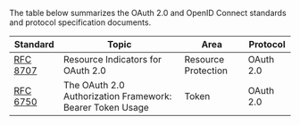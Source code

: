 The table below summarizes the OAuth 2.0 and OpenID Connect standards and protocol specification documents.

| Standard | Topic | Area | Protocol |
|----------|-------|------|----------|
|[RFC 8707](https://www.rfc-editor.org/info/rfc8707) | Resource Indicators for OAuth 2.0 | Resource Protection | OAuth 2.0
|[RFC 6750](https://datatracker.ietf.org/doc/html/rfc6750) |The OAuth 2.0 Authorization Framework: Bearer Token Usage| Token | OAuth 2.0
